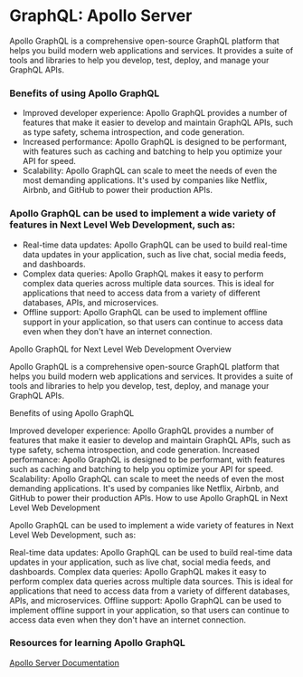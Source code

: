 # GraphQL: Apollo Server

Apollo GraphQL is a comprehensive open-source GraphQL platform that helps you build modern web applications and services. It provides a suite of tools and libraries to help you develop, test, deploy, and manage your GraphQL APIs.

### Benefits of using Apollo GraphQL

- Improved developer experience: Apollo GraphQL provides a number of features that make it easier to develop and maintain GraphQL APIs, such as type safety, schema introspection, and code generation.
- Increased performance: Apollo GraphQL is designed to be performant, with features such as caching and batching to help you optimize your API for speed.
- Scalability: Apollo GraphQL can scale to meet the needs of even the most demanding applications. It's used by companies like Netflix, Airbnb, and GitHub to power their production APIs.

### Apollo GraphQL can be used to implement a wide variety of features in Next Level Web Development, such as:

- Real-time data updates: Apollo GraphQL can be used to build real-time data updates in your application, such as live chat, social media feeds, and dashboards.
- Complex data queries: Apollo GraphQL makes it easy to perform complex data queries across multiple data sources. This is ideal for applications that need to access data from a variety of different databases, APIs, and microservices.
- Offline support: Apollo GraphQL can be used to implement offline support in your application, so that users can continue to access data even when they don't have an internet connection.


Apollo GraphQL for Next Level Web Development
Overview

Apollo GraphQL is a comprehensive open-source GraphQL platform that helps you build modern web applications and services. It provides a suite of tools and libraries to help you develop, test, deploy, and manage your GraphQL APIs.

Benefits of using Apollo GraphQL

Improved developer experience: Apollo GraphQL provides a number of features that make it easier to develop and maintain GraphQL APIs, such as type safety, schema introspection, and code generation.
Increased performance: Apollo GraphQL is designed to be performant, with features such as caching and batching to help you optimize your API for speed.
Scalability: Apollo GraphQL can scale to meet the needs of even the most demanding applications. It's used by companies like Netflix, Airbnb, and GitHub to power their production APIs.
How to use Apollo GraphQL in Next Level Web Development

Apollo GraphQL can be used to implement a wide variety of features in Next Level Web Development, such as:

Real-time data updates: Apollo GraphQL can be used to build real-time data updates in your application, such as live chat, social media feeds, and dashboards.
Complex data queries: Apollo GraphQL makes it easy to perform complex data queries across multiple data sources. This is ideal for applications that need to access data from a variety of different databases, APIs, and microservices.
Offline support: Apollo GraphQL can be used to implement offline support in your application, so that users can continue to access data even when they don't have an internet connection.


### Resources for learning Apollo GraphQL
[Apollo Server Documentation](https://www.apollographql.com/docs/apollo-server/)

